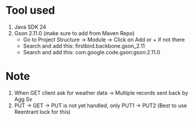 # Tool used
1. Java SDK 24
2. Gson 2.11.0 (make sure to add from Maven Repo)
    - Go to Project Structure -> Module -> Click on Add or + if not there
    - Search and add this: firstbird.backbone.gson_2.11
    - Search and add this: com.google.code.gson:gson:2.11.0
# Note
1. When GET client ask for weather data -> Multiple records sent back by Agg Sv
2. PUT -> GET -> PUT is not yet handled, only PUT1 -> PUT2 (Best to use Reentrant lock for this)
